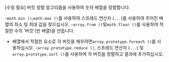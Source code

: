 [수정 필요]
버킷 정렬 알고리즘을 사용하여 숫자 배열을 정렬합니다.

-`math.min ()`,`math.max ()`를 사용하여 스프레드 연산자 (`...`)를 사용하여 주어진 배열의 최소 및 최대 값을 찾으십시오.
-`array.from ()`및`math.floor ()`를 사용하여 적절한 수의 '버킷'(빈 배열)을 만듭니다.
- 배열에서 적절한 요소로 각 버킷을 채우려면`array.prototype.foreach ()`를 사용하십시오.
-`array.prototype.reduce ()`, 스프레드 연산자 (`...`) 및`array.prototype.sort ()`를 사용하여 각 버킷을 정렬하고 결과에 추가하십시오.